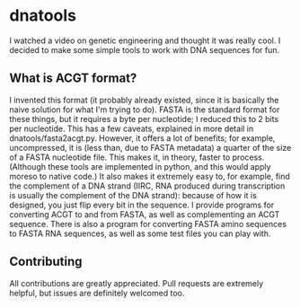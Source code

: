 # dnatools
I watched a video on genetic engineering and thought it was really cool. I decided to make some simple tools to work with DNA sequences for fun.
## What is ACGT format?
I invented this format (it probably already existed, since it is basically the naive solution for what I'm trying to do).
FASTA is the standard format for these things, but it requires a byte per nucleotide; I reduced this to 2 bits per nucleotide.
This has a few caveats, explained in more detail in dnatools/fasta2acgt.py.
However, it offers a lot of benefits; for example, uncompressed, it is (less than, due to FASTA metadata) a quarter of the size of a FASTA nucleotide file.
This makes it, in theory, faster to process. (Although these tools are implemented in python, and this would apply moreso to native code.)
It also makes it extremely easy to, for example, find the complement of a DNA strand (IIRC, RNA produced during transcription is usually the complement of the DNA strand): because of how it is designed, you just flip every bit in the sequence.
I provide programs for converting ACGT to and from FASTA, as well as complementing an ACGT sequence.
There is also a program for converting FASTA amino sequences to FASTA RNA sequences, as well as some test files you can play with.
## Contributing
All contributions are greatly appreciated. Pull requests are extremely helpful, but issues are definitely welcomed too.
